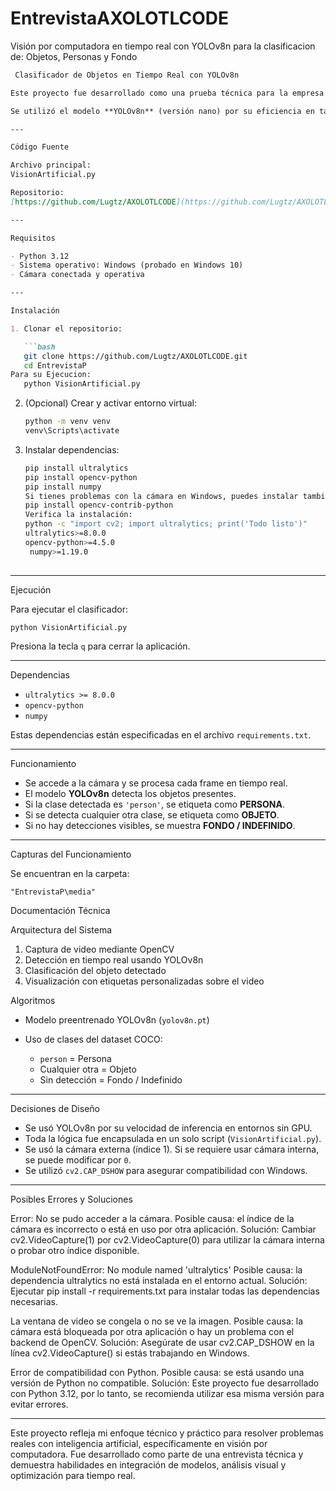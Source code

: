 # EntrevistaAXOLOTLCODE
Visión por computadora en tiempo real con YOLOv8n para la clasificacion de: Objetos, Personas y Fondo

````markdown
 Clasificador de Objetos en Tiempo Real con YOLOv8n

Este proyecto fue desarrollado como una prueba técnica para la empresa **AXOLOTLCODE**, con el objetivo de demostrar habilidades en visión por computadora en tiempo real utilizando modelos de detección optimizados. El sistema identifica si frente a la cámara hay una persona, un objeto o si no hay ninguna detección (fondo).

Se utilizó el modelo **YOLOv8n** (versión nano) por su eficiencia en tareas en tiempo real, balanceando velocidad y precisión. Todo el código está implementado en un único script para mantenerlo compacto, entendible y portátil.

---

Código Fuente

Archivo principal:  
VisionArtificial.py

Repositorio:  
[https://github.com/Lugtz/AXOLOTLCODE](https://github.com/Lugtz/AXOLOTLCODE)

---

Requisitos

- Python 3.12
- Sistema operativo: Windows (probado en Windows 10)
- Cámara conectada y operativa

---

Instalación

1. Clonar el repositorio:

   ```bash
   git clone https://github.com/Lugtz/AXOLOTLCODE.git
   cd EntrevistaP
Para su Ejecucion:
   python VisionArtificial.py
````

2. (Opcional) Crear y activar entorno virtual:

   ```bash
   python -m venv venv
   venv\Scripts\activate
   ```

3. Instalar dependencias:

   ```bash
   pip install ultralytics
   pip install opencv-python
   pip install numpy
   Si tienes problemas con la cámara en Windows, puedes instalar también:
   pip install opencv-contrib-python
   Verifica la instalación:
   python -c "import cv2; import ultralytics; print('Todo listo')"
   ultralytics>=8.0.0
   opencv-python>=4.5.0
    numpy>=1.19.0
  

   ```

---

 Ejecución

Para ejecutar el clasificador:

```bash
python VisionArtificial.py
```

Presiona la tecla `q` para cerrar la aplicación.

---

Dependencias

* `ultralytics >= 8.0.0`
* `opencv-python`
* `numpy`

Estas dependencias están especificadas en el archivo `requirements.txt`.

---

Funcionamiento

* Se accede a la cámara y se procesa cada frame en tiempo real.
* El modelo **YOLOv8n** detecta los objetos presentes.
* Si la clase detectada es `'person'`, se etiqueta como **PERSONA**.
* Si se detecta cualquier otra clase, se etiqueta como **OBJETO**.
* Si no hay detecciones visibles, se muestra **FONDO / INDEFINIDO**.

---

 Capturas del Funcionamiento

Se encuentran en la carpeta:

```
"EntrevistaP\media"
```


 Documentación Técnica

Arquitectura del Sistema

1. Captura de video mediante OpenCV
2. Detección en tiempo real usando YOLOv8n
3. Clasificación del objeto detectado
4. Visualización con etiquetas personalizadas sobre el video

 Algoritmos

* Modelo preentrenado YOLOv8n (`yolov8n.pt`)
* Uso de clases del dataset COCO:

  * `person` = Persona
  * Cualquier otra = Objeto
  * Sin detección = Fondo / Indefinido

---
 Decisiones de Diseño

* Se usó YOLOv8n por su velocidad de inferencia en entornos sin GPU.
* Toda la lógica fue encapsulada en un solo script (`VisionArtificial.py`).
* Se usó la cámara externa (índice 1). Si se requiere usar cámara interna, se puede modificar por `0`.
* Se utilizó `cv2.CAP_DSHOW` para asegurar compatibilidad con Windows.

---

 Posibles Errores y Soluciones

Error: No se pudo acceder a la cámara.
Posible causa: el índice de la cámara es incorrecto o está en uso por otra aplicación.
Solución: Cambiar cv2.VideoCapture(1) por cv2.VideoCapture(0) para utilizar la cámara interna o probar otro índice disponible.

ModuleNotFoundError: No module named 'ultralytics'
Posible causa: la dependencia ultralytics no está instalada en el entorno actual.
Solución: Ejecutar pip install -r requirements.txt para instalar todas las dependencias necesarias.

La ventana de video se congela o no se ve la imagen.
Posible causa: la cámara está bloqueada por otra aplicación o hay un problema con el backend de OpenCV.
Solución: Asegúrate de usar cv2.CAP_DSHOW en la línea cv2.VideoCapture() si estás trabajando en Windows.

Error de compatibilidad con Python.
Posible causa: se está usando una versión de Python no compatible.
Solución: Este proyecto fue desarrollado con Python 3.12, por lo tanto, se recomienda utilizar esa misma versión para evitar errores.

---

Este proyecto refleja mi enfoque técnico y práctico para resolver problemas reales con inteligencia artificial, específicamente en visión por computadora. Fue desarrollado como parte de una entrevista técnica y demuestra habilidades en integración de modelos, análisis visual y optimización para tiempo real.

````
